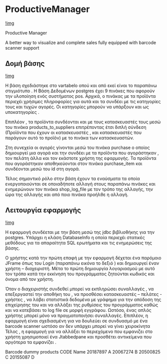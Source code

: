 # ProductiveManager

 








[!img](/imm.png)


Productive Manager

A better way to visualize and complete sales
fully equipped with barcode scanner support
		





## Δομή βάσης
[!img](/im2.png)

Η βάση σχεδιάστηκε στο vartabelo οπού και από εκεί είναι το παραπάνω στιγμιότυπο .
Η Βάση Δεδομένων postgres έχει 9 πινάκες που αφορούν την υλοποίηση ενός συστήματος pos. Αρχικά, ο πινάκας με τα προϊόντα περιεχέι χρήσιμες πληροφορίες για αυτά και τα συνδέει με τις κατηγορίες τους και τυχών αγορές. Οι κατηγορίες μπορούν να υπάρξουν και ως υποκατηγορίες .

Επιπλέον , τα προϊόντα συνδέονται και με τους κατασκευαστές τους μεσώ του πινάκα products_to_suppliers επιτρέποντας έτσι διπλή σύνδεση (Προϊόντα που έχουν οι κατασκευαστές , και κατασκευαστές που παράγουν αυτό το προϊόν) με το πινάκα των κατασκευαστών.

Στη συνεχεία οι αγορές γίνονται μεσώ του πινάκα purchase ο οποίος δημιουργεί μια αγορά και την συνδέει με τα προϊόντα που αγοράστηκαν , τον πελάτη άλλα και τον εκάστοτε χρήστη της εφαρμογής. Τα προϊόντα που αγοράστηκαν αποθηκεύονται στον πινάκα purchase_item και συνδέονται μεσώ του id στη αγορά.

Τέλος σημαντικό ρόλο στην βάση έχουν τα εναύσματα τα οποία ενεργοποιούνται σε οποιαδήποτε αλλαγή στους παραπάνω πινάκες και ενημερώνουν τον πινάκα shop_log_file με τον τρόπο της αλλαγής, την ώρα της αλλαγής και από ποιο πινάκα προήλθε η αλλαγή.








## Λειτουργία εφαρμογής
 [!img](/im1.png)
 
 
Η εφαρμογή συνδέεται με την βάση μεσώ της jdbc βιβλιοθήκης για την postgres. Υπάρχει η κλάση DatabaseInfo η οποία περιεχέι  στατικές μεθόδους για τα απαραίτητα SQL ερωτήματα και τις ενημερώσεις της βάσης.

Ο χρήστης κατά την πρώτη επαφή με την εφαρμογή δέχεται ένα   παρόμοιο JFrame όπως του Login (παραπάνω εικόνα το δεξιό ) και δημιουργεί έναν χρήστη – διαχειριστή. Μέτα το πρώτη δημιουργία λογαριασμού με αυτό τον τρόπο κατά την εκκίνηση του προγράμματος ζητούνται κωδικός και όνομα από τον χρήστη.

Όταν ο διαχειριστής συνδεθεί μπορεί να εκπληρώσει συναλλαγές , να επεξεργαστεί την αποθήκη του , να προσθέσει κατασκευαστές – πελάτες  - χρήστες  , να λάβει στατιστικά δεδομένα με γράφημα για την απόδοση της επιχείρησης του και να αλλάξει της ρυθμίσεις του προγράμματος καθώς και να κατεβάσει το log file σε μορφή εγγράφου.
Ωστόσο, ένας απλός χρήστης μπορεί μόνο να πραγματοποιήσει συναλλαγές.
Επιπλέον, η εφαρμογή είναι σχεδιασμένη για να δουλεύει σε συνδυασμό με ένα barcode scanner ωστόσο αν δεν υπάρχει μπορεί να γίνει χειροκίνητα 
Τέλος , η εφαρμογή για να αλλάξει το περιεχόμενο που εμφανιζει στο χρήστη χρησιμοποιεί ένα Jtabbedpane και προσθέτει αντικείμενα που αργότερα τα εμφανίζει .

Barcode dummy products
CODE		     Name
20187897	 		A
20067274 		B
20500825			C
20155087			D

